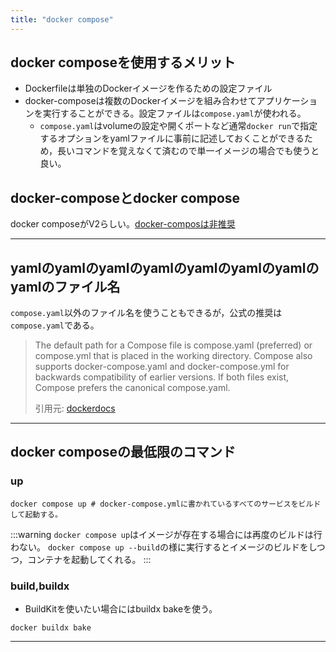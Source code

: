 ```yaml
---
title: "docker compose"
---
```


## docker composeを使用するメリット

- Dockerfileは単独のDockerイメージを作るための設定ファイル
- docker-composeは複数のDockerイメージを組み合わせてアプリケーションを実行することができる。設定ファイルは`compose.yaml`が使われる。
  - `compose.yaml`はvolumeの設定や開くポートなど通常`docker run`で指定するオプションをyamlファイルに事前に記述しておくことができるため，長いコマンドを覚えなくて済むので単一イメージの場合でも使うと良い。

## docker-composeとdocker compose

docker composeがV2らしい。[docker-composは非推奨](https://www.konosumi.net/entry/2023/02/26/142508)

---

## yamlのyamlのyamlのyamlのyamlのyamlのyamlのyamlのファイル名

`compose.yaml`以外のファイル名を使うこともできるが，公式の推奨は`compose.yaml`である。
> The default path for a Compose file is compose.yaml (preferred) or compose.yml that is placed in the working directory. Compose also supports docker-compose.yaml and docker-compose.yml for backwards compatibility of earlier versions. If both files exist, Compose prefers the canonical compose.yaml.
>
> 引用元: [dockerdocs](https://docs.docker.com/compose/intro/compose-application-model/#the-compose-file)

---

## docker composeの最低限のコマンド

### up

```shell
docker compose up # docker-compose.ymlに書かれているすべてのサービスをビルドして起動する。
```

:::warning
`docker compose up`はイメージが存在する場合には再度のビルドは行わない。
`docker compose up --build`の様に実行するとイメージのビルドをしつつ，コンテナを起動してくれる。
:::

### build,buildx

- BuildKitを使いたい場合にはbuildx bakeを使う。

```shell
docker buildx bake
```

---
